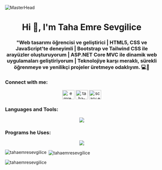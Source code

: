  ![MasterHead](https://cdn.vectorstock.com/i/500p/23/07/web-blue-banner-software-ui-and-development-vector-42172307.jpg)

<h1 align="center">Hi 👋, I'm Taha Emre Sevgilice</h1>
<h3 align="center">"Web tasarımı öğrencisi ve geliştirici | HTML5, CSS ve JavaScript'te deneyimli | Bootstrap ve Tailwind CSS ile arayüzler oluşturuyorum | ASP.NET Core MVC ile dinamik web uygulamaları geliştiriyorum | Teknolojiye karşı meraklı, sürekli öğrenmeye ve yenilikçi projeler üretmeye odaklıyım. 💻🌟</h3>

<h3 align="left">Connect with me:</h3>
<p align="center">
<a href="https://twitter.com/emre_sevgilice" target="blank"><img align="center" src="https://raw.githubusercontent.com/rahuldkjain/github-profile-readme-generator/master/src/images/icons/Social/twitter.svg" alt="emre_sevgilice" height="30" width="40" /></a>
<a href="https://linkedin.com/in/taha-emre-sevgilice-b69516297" target="blank"><img align="center" src="https://raw.githubusercontent.com/rahuldkjain/github-profile-readme-generator/master/src/images/icons/Social/linked-in-alt.svg" alt="taha-emre-sevgilice-b69516297" height="30" width="40" /></a>
<a href="https://instagram.com/scary.emre" target="blank"><img align="center" src="https://raw.githubusercontent.com/rahuldkjain/github-profile-readme-generator/master/src/images/icons/Social/instagram.svg" alt="scary.emre" height="30" width="40" /></a>
</p>

<h3 align="left">Languages and Tools:</h3> 
<p align="center">
  <a href="https://skillicons.dev">
    <img src="https://skillicons.dev/icons?i=cs,dotnet,html,css,js,tailwind,bootstrap,php,laravel,mysql" />
  </a>
</p>
<h3 align="left">Programs he Uses:</h3>
<p align="center">
  <a href="https://skillicons.dev">
    <img src="https://skillicons.dev/icons?i=vscode,visualstudio,arduino,ps,ae" />
  </a>
</p>


<p><img align="left" src="https://github-readme-stats.vercel.app/api/top-langs?username=tahaemresevgilice&show_icons=true&locale=en&layout=compact" alt="tahaemresevgilice" /></p>

<p>&nbsp;<img align="center" src="https://github-readme-stats.vercel.app/api?username=tahaemresevgilice&show_icons=true&locale=en" alt="tahaemresevgilice" /></p>

<p><img align="center" src="https://github-readme-streak-stats.herokuapp.com/?user=tahaemresevgilice&" alt="tahaemresevgilice" /></p>
